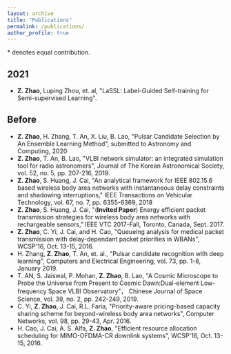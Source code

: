 ```yaml
---
layout: archive
title: "Publications"
permalink: /publications/
author_profile: true
---
```


\* denotes equal contribution.

## 2021

- **Z. Zhao**, Luping Zhou, et. al, "LaSSL: Label-Guided Self-training for Semi-supervised Learning". 

## Before
- **Z. Zhao**, H. Zhang, T. An, X. Liu, B. Lao, "Pulsar Candidate Selection by An Ensemble Learning Method", submitted to Astronomy and Computing, 2020
- **Z. Zhao**, T. An, B. Lao, "VLBI network simulator: an integrated simulation tool for radio astronomers", Journal of The Korean Astronomical Society, vol. 52, no. 5, pp. 207-216, 2019.
- **Z. Zhao**, S. Huang, J. Cai, "An analytical framework for IEEE 802.15.6 based wireless body area networks with instantaneous delay constraints and shadowing interruptions," IEEE Transactions on Vehicular Technology, vol. 67, no. 7, pp. 6355-6369, 2018
- **Z. Zhao**, S. Huang, J. Cai, "(**Invited Paper**) Energy efficient packet transmission strategies for wireless body area networks with rechargeable sensors," IEEE VTC 2017-Fall, Toronto, Canada, Sept. 2017.
- **Z. Zhao**, C. Yi, J. Cai, and H. Cao, "Queueing analysis for medical packet transmission with delay-dependant packet priorities in WBANs", WCSP'16, Oct. 13-15, 2016.
- H. Zhang, **Z. Zhao**, T. An, et. al., "Pulsar candidate recognition with deep learning", Computers and Electrical Engineering, vol. 73, pp. 1-8, January 2019.
- T. AN, S. Jaiswal, P. Mohan, **Z. Zhao**,  B. Lao, "A Cosmic Microscope to Probe the Universe from Present to Cosmic Dawn:Dual-element Low-frequency Space VLBI Observatory"， Chinese Journal of Space Science, vol. 39, no. 2, pp. 242-249, 2019.
- C. Yi, **Z. Zhao**, J. Cai, R.L. Faria, "Priority-aware pricing-based capacity sharing scheme for beyond-wireless body area networks", Computer Networks, vol. 98, pp. 29-43, Apr. 2016.
- H. Cao, J. Cai, A. S. Alfa, **Z. Zhao**, "Efficient resource allocation scheduling for MIMO-OFDMA-CR downlink systems", WCSP'16, Oct. 13-15, 2016.

